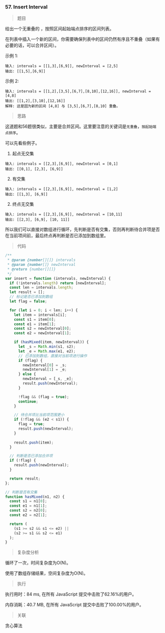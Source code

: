 ### 57. Insert Interval

> 题目

给出一个无重叠的 ，按照区间起始端点排序的区间列表。

在列表中插入一个新的区间，你需要确保列表中的区间仍然有序且不重叠（如果有必要的话，可以合并区间）。

示例 1:
```
输入: intervals = [[1,3],[6,9]], newInterval = [2,5]
输出: [[1,5],[6,9]]
```

示例 2:
```
输入: intervals = [[1,2],[3,5],[6,7],[8,10],[12,16]], newInterval = [4,8]
输出: [[1,2],[3,10],[12,16]]
解释: 这是因为新的区间 [4,8] 与 [3,5],[6,7],[8,10] 重叠。
```

> 思路

这道题和56题很类似，主要是合并区间。这里要注意的关键词是`无重叠`，`按起始端点排序`。

可以先看些例子。

1. 起点无交集
```
输入: intervals = [[2,3],[6,9]], newInterval = [0,1]
输出: [[0,1], [2,3], [6,9]]
```

2. 有交集
```
输入: intervals = [[2,3],[6,9]], newInterval = [1,2]
输出: [[1,3], [6,9]]
```

2. 终点无交集
```
输入: intervals = [[2,3],[6,9]], newInterval = [10,11]
输出: [[2,3], [6,9], [10, 11]]
```

所以我们可以直接对数组进行循环，先判断是否有交集，否则再判断待合并项是否在当前项间前，最后终点再判断是否已添加到数组里。

> 代码

```js
/**
 * @param {number[][]} intervals
 * @param {number[]} newInterval
 * @return {number[][]}
 */
var insert = function (intervals, newInterval) {
  if (!intervals.length) return [newInterval];
  const len = intervals.length;
  let result = [];
  // 标记是否已添加到数组
  let flag = false;

  for (let i = 0; i < len; i++) {
    let item = intervals[i];
    const s1 = item[0];
    const e1 = item[1];
    const s2 = newInterval[0];
    const e2 = newInterval[1];

    if (hasMixed(item, newInterval)) {
      let _s = Math.min(s1, s2);
      let _e = Math.max(e1, e2);
      // 已添加到数组，直接对当前项进行操作
      if (flag) {
        newInterval[0] = _s;
        newInterval[1] = _e;
      } else {
        newInterval = [_s, _e];
        result.push(newInterval);
      }

      !flag && (flag = true);
      continue;
    }

    // 待合并项比当前项范围更小
    if (!flag && (e2 < s1)) {
      flag = true;
      result.push(newInterval);
    }
    
    result.push(item);
  }

  // 判断是否已添加合并项
  if (!flag) {
    result.push(newInterval);
  }

  return result;
};

// 判断是否有交集
function hasMixed(n1, n2) {
  const s1 = n1[0];
  const e1 = n1[1];
  const s2 = n2[0];
  const e2 = n2[1];

  return (
    (s1 >= s2 && s1 <= e2) ||
    (s2 >= s1 && s2 <= e1)
  );
}
```

> 复杂度分析

循环了一次，时间复杂度为O(N)。

使用了数组存储结果，空间复杂度为O(N)。

> 执行

执行用时：84 ms, 在所有 JavaScript 提交中击败了62.16%的用户。

内存消耗：40.7 MB, 在所有 JavaScript 提交中击败了100.00%的用户。

> 关联

贪心算法